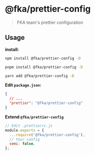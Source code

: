 # @fka/prettier-config

> FKA team's prettier configuration

## Usage

**install:**

```bash
npm install @fka/prettier-config -D
```

```bash
pnpm install @fka/prettier-config -D
```

```bash
yarn add @fka/prettier-config -D
```

**Edit `package.json`:**

```json
{
  // ...
  "prettier": "@fka/prettier-config"
}
```

**Extend `@fka/prettier-config`**

```js
// Edit .prettierrc.js
module.exports = {
  ...require('@fka/prettier-config'),
  // Your config
  semi: false,
};
```
